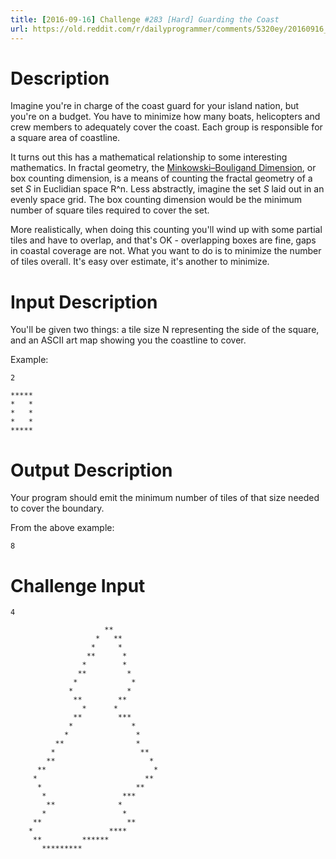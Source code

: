 ```yaml
---
title: [2016-09-16] Challenge #283 [Hard] Guarding the Coast
url: https://old.reddit.com/r/dailyprogrammer/comments/5320ey/20160916_challenge_283_hard_guarding_the_coast/
---
```


# Description

Imagine you're in charge of the coast guard for your island nation, but you're on a budget. You have to minimize how many boats, helicopters and crew members to adequately cover the coast. Each group is responsible for a square area of coastline. 

It turns out this has a mathematical relationship to some interesting mathematics. In fractal geometry, the [Minkowski–Bouligand Dimension](https://en.wikipedia.org/wiki/Minkowski%E2%80%93Bouligand_dimension), or box counting dimension, is a means of counting the fractal geometry of a set *S* in Euclidian space R^n. Less abstractly, imagine the set *S* laid out in an evenly space grid. The box counting dimension would be the minimum number of square tiles required to cover the set.

More realistically, when doing this counting you'll wind up with some partial tiles and have to overlap, and that's OK - overlapping boxes are fine, gaps in coastal coverage are not. What you want to do is to minimize the number of tiles overall. It's easy over estimate, it's another to minimize. 

# Input Description

You'll be given two things: a tile size N representing the side of the square, and an ASCII art map showing you the coastline to cover. 

Example:

	2
	
	*****
	*   *
	*   *
	*   *
	*****

# Output Description

Your program should emit the minimum number of tiles of that size needed to cover the boundary. 

From the above example:

	8
	
# Challenge Input

	4
                          
						 **
					   *   **
					  *     *
					 **      *
					*        *
				   **         *
				  *            *
				 *            *
				  **        **
				    *      *
				  **        ***
				 *             *
				*               *
			  **                *
			 *                   **
			**                     *
		  **                        *
		 *                        **
		  *                     **
		   *                 ***
		    **              *
	       *                 *
    	 **					  **
		*                 ****
		 **         ******           
		   *********   